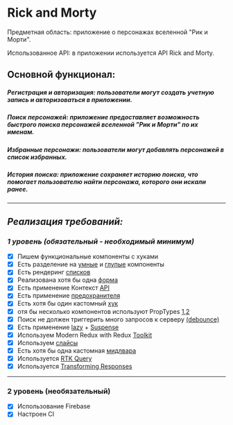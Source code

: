 # Rick and Morty

Предметная область: приложение о персонажах вселенной "Рик и Морти".

Использованное API: в приложении используется API Rick and Morty.

## Основной функционал:

##### Регистрация и авторизация: пользователи могут создать учетную запись и авторизоваться в приложении.

##### Поиск персонажей: приложение предоставляет возможность быстрого поиска персонажей вселенной "Рик и Морти" по их именам.

##### Избранные персонажи: пользователи могут добавлять персонажей в список избранных.

##### История поиска: приложение сохраняет историю поиска, что помогает пользователю найти персонажа, которого они искали ранее.

---

## _Реализация требований:_

### _1 уровень (обязательный - необходимый минимум)_

-   [x] Пишем функциональные компоненты c хуками
-   [x] Есть разделение на [умные](src\components\pages\MainPage\MainPage.Slice.js) и [глупые](src\components\CharsList\CharsList.js) компоненты
-   [x] Есть рендеринг [списков](src\components\CharsList\CharsList.js)
-   [x] Реализована хотя бы одна [форма](src\components\Form\Form.js)
-   [x] Есть применение Контекст [API](src\components\context\context.js)
-   [x] Есть применение [предохранителя](src\components\ErrorBoundary\ErrorBoundary.js)
-   [x] Есть хотя бы один кастомный [хук](src\components\hooks\http.hook.js)
-   [x] отя бы несколько компонентов используют PropTypes [1](src\components\CharsList\CharsList.js),[2](src\components\Form\Form.js)
-   [x] Поиск не должен триггерить много запросов к серверу [(debounce)](src\components\SearchItem\SearchItem.js)
-   [x] Есть применение [lazy](src\components\app\AnimatedRoutes.js) + [Suspense](src\components\app\App.js)
-   [x] Используем Modern Redux with Redux [Toolkit](src\components\store\index.js)
-   [x] Используем [слайсы](src\components\pages\MainPage\MainPage.Slice.js)
-   [x] Есть хотя бы одна кастомная [мидлвара](src\components\store\middleWare\middleWare.js)
-   [x] Используется [RTK Query](src\apiFirebase\apiFireBase.Slice.js)
-   [x] Используется [Transforming Responses](src\apiFirebase\apiFireBase.Slice.js)

---

### 2 уровень (необязательный)

-   [x] Использование Firebase
-   [x] Настроен CI
